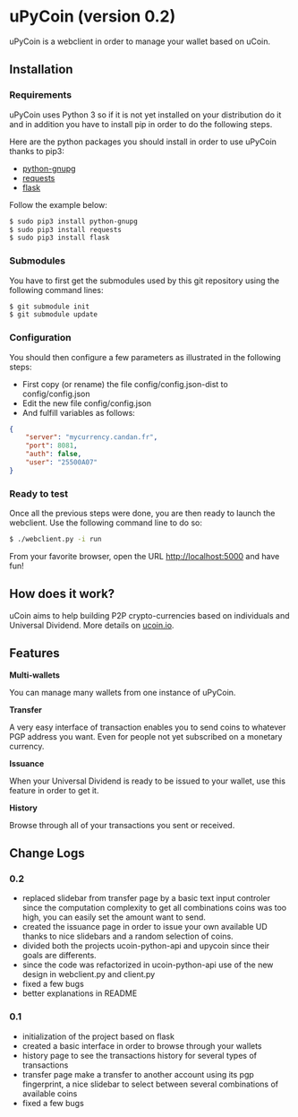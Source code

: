# uPyCoin (version 0.2)

uPyCoin is a webclient in order to manage your wallet based on uCoin.

## Installation

### Requirements

uPyCoin uses Python 3 so if it is not yet installed on your distribution do it and in addition you have to install pip in order to do the following steps.

Here are the python packages you should install in order to use uPyCoin thanks to pip3:

 * [python-gnupg](http://pythonhosted.org/python-gnupg/)
 * [requests](http://python-requests.org/)
 * [flask](flask.pocoo.org)

Follow the example below:

```bash
$ sudo pip3 install python-gnupg
$ sudo pip3 install requests
$ sudo pip3 install flask
```

### Submodules

You have to first get the submodules used by this git repository using the following command lines:

```bash
$ git submodule init
$ git submodule update
```

### Configuration

You should then configure a few parameters as illustrated in the following steps:

* First copy (or rename) the file config/config.json-dist to config/config.json
* Edit the new file config/config.json
* And fulfill variables as follows:
```json
{
    "server": "mycurrency.candan.fr",
    "port": 8081,
    "auth": false,
    "user": "25500A07"
}
```

### Ready to test

Once all the previous steps were done, you are then ready to launch the webclient. Use the following command line to do so:

```bash
$ ./webclient.py -i run
```

From your favorite browser, open the URL [http://localhost:5000](http://localhost:5000) and have fun!

## How does it work?

uCoin aims to help building P2P crypto-currencies based on individuals and Universal Dividend. More details on [ucoin.io](http://ucoin.io).

## Features

**Multi-wallets**

You can manage many wallets from one instance of uPyCoin.

**Transfer**

A very easy interface of transaction enables you to send coins to whatever PGP address you want. Even for people not yet subscribed on a monetary currency.

**Issuance**

When your Universal Dividend is ready to be issued to your wallet, use this feature in order to get it.

**History**

Browse through all of your transactions you sent or received.

## Change Logs

### 0.2

* replaced slidebar from transfer page by a basic text input controler since the computation complexity to get all combinations coins was too high, you can easily set the amount want to send.
* created the issuance page in order to issue your own available UD thanks to nice slidebars and a random selection of coins.
* divided both the projects ucoin-python-api and upycoin since their goals are differents.
* since the code was refactorized in ucoin-python-api use of the new design in webclient.py and client.py
* fixed a few bugs
* better explanations in README

### 0.1

* initialization of the project based on flask
* created a basic interface in order to browse through your wallets
* history page to see the transactions history for several types of transactions
* transfer page make a transfer to another account using its pgp fingerprint, a nice slidebar to select between several combinations of available coins
* fixed a few bugs
